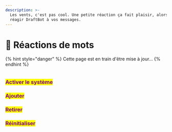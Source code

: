 ```yaml
---
description: >-
  Les vents, c'est pas cool. Une petite réaction ça fait plaisir, alors faites
  réagir DraftBot à vos messages.
---
```


# 👀 Réactions de mots

{% hint style="danger" %}
Cette page est en train d'être mise à jour...
{% endhint %}

<figure><img src="../../.gitbook/assets/Réactions de mots.png" alt=""><figcaption></figcaption></figure>

### <mark style="color:purple;">Activer le système</mark>



### <mark style="color:purple;">Ajouter</mark>



### <mark style="color:purple;">Retirer</mark>



### <mark style="color:purple;">Réinitialiser</mark>

